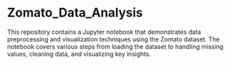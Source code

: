 # Zomato_Data_Analysis
This repository contains a Jupyter notebook that demonstrates data preprocessing and visualization techniques using the Zomato dataset. The notebook covers various steps from loading the dataset to handling missing values, cleaning data, and visualizing key insights.
